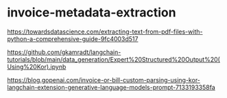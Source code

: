 # invoice-metadata-extraction

https://towardsdatascience.com/extracting-text-from-pdf-files-with-python-a-comprehensive-guide-9fc4003d517

https://github.com/gkamradt/langchain-tutorials/blob/main/data_generation/Expert%20Structured%20Output%20(Using%20Kor).ipynb

https://blog.gopenai.com/invoice-or-bill-custom-parsing-using-kor-langchain-extension-generative-language-models-prompt-7133193358fa